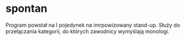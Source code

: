 # spontan
Program powstał na I pojedynek na imrpowizowany stand-up. Służy do przełączania kategorii, do których zawodnicy wymyślają monologi.
